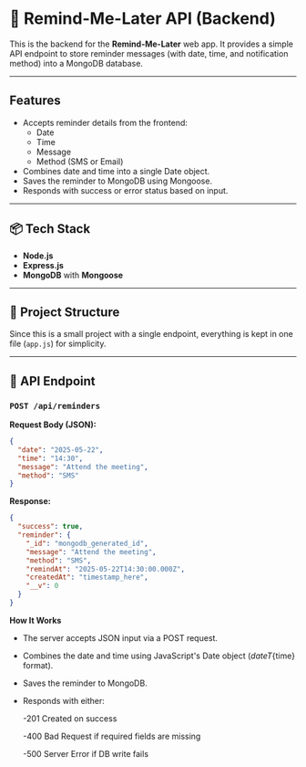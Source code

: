 # 📌 Remind-Me-Later API (Backend)

This is the backend for the **Remind-Me-Later** web app. It provides a simple API endpoint to store reminder messages (with date, time, and notification method) into a MongoDB database.

---

## Features

- Accepts reminder details from the frontend:
  - Date
  - Time
  - Message
  - Method (SMS or Email)
- Combines date and time into a single Date object.
- Saves the reminder to MongoDB using Mongoose.
- Responds with success or error status based on input.

---

## 📦 Tech Stack

- **Node.js**
- **Express.js**
- **MongoDB** with **Mongoose**

---

## 📁 Project Structure

Since this is a small project with a single endpoint, everything is kept in one file (`app.js`) for simplicity.

---

## 📨 API Endpoint

### `POST /api/reminders`

**Request Body (JSON):**

```json
{
  "date": "2025-05-22",
  "time": "14:30",
  "message": "Attend the meeting",
  "method": "SMS"
}

```
**Response:**

```json
{
  "success": true,
  "reminder": {
    "_id": "mongodb_generated_id",
    "message": "Attend the meeting",
    "method": "SMS",
    "remindAt": "2025-05-22T14:30:00.000Z",
    "createdAt": "timestamp_here",
    "__v": 0
  }
}
```
 **How It Works**

- The server accepts JSON input via a POST request.

- Combines the date and time using JavaScript's Date object (${date}T${time} format).

- Saves the reminder to MongoDB.

- Responds with either:

  -201 Created on success

  -400 Bad Request if required fields are missing

  -500 Server Error if DB write fails

